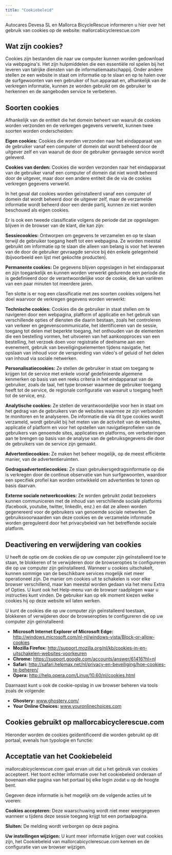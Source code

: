 ```yaml
---
title: "Cookiebeleid"
---
```


Autocares Devesa SL en Mallorca BicycleRescue informeren u hier over het gebruik van cookies op de website: mallorcabicyclerescue.com

## Wat zijn cookies?

Cookies zijn bestanden die naar uw computer kunnen worden gedownload via webpagina's. Het zijn hulpmiddelen die een essentiële rol spelen bij het leveren van talrijke diensten van de informatiemaatschappij. Onder andere stellen ze een website in staat om informatie op te slaan en op te halen over de surfgewoonten van een gebruiker of hun apparaat en, afhankelijk van de verkregen informatie, kunnen ze worden gebruikt om de gebruiker te herkennen en de aangeboden service te verbeteren.

## Soorten cookies

Afhankelijk van de entiteit die het domein beheert van waaruit de cookies worden verzonden en de verkregen gegevens verwerkt, kunnen twee soorten worden onderscheiden:

**Eigen cookies:** Cookies die worden verzonden naar het eindapparaat van de gebruiker vanaf een computer of domein dat wordt beheerd door de uitgever zelf en van waaruit de door de gebruiker gevraagde service wordt geleverd.

**Cookies van derden:** Cookies die worden verzonden naar het eindapparaat van de gebruiker vanaf een computer of domein dat niet wordt beheerd door de uitgever, maar door een andere entiteit die de via de cookies verkregen gegevens verwerkt.

In het geval dat cookies worden geïnstalleerd vanaf een computer of domein dat wordt beheerd door de uitgever zelf, maar de verzamelde informatie wordt beheerd door een derde partij, kunnen ze niet worden beschouwd als eigen cookies.

Er is ook een tweede classificatie volgens de periode dat ze opgeslagen blijven in de browser van de klant, die kan zijn:

**Sessiecookies:** Ontworpen om gegevens te verzamelen en op te slaan terwijl de gebruiker toegang heeft tot een webpagina. Ze worden meestal gebruikt om informatie op te slaan die alleen van belang is voor het leveren van de door de gebruiker gevraagde service bij één enkele gelegenheid (bijvoorbeeld een lijst met gekochte producten).

**Permanente cookies:** De gegevens blijven opgeslagen in het eindapparaat en zijn toegankelijk en kunnen worden verwerkt gedurende een periode die is gedefinieerd door de verantwoordelijke voor de cookie, die kan variëren van een paar minuten tot meerdere jaren.

Ten slotte is er nog een classificatie met zes soorten cookies volgens het doel waarvoor de verkregen gegevens worden verwerkt:

**Technische cookies:** Cookies die de gebruiker in staat stellen om te navigeren door een webpagina, platform of applicatie en het gebruik van verschillende opties of diensten die daarin bestaan, zoals het controleren van verkeer en gegevenscommunicatie, het identificeren van de sessie, toegang tot delen met beperkte toegang, het onthouden van de elementen die een bestelling vormen, het uitvoeren van het aankoopproces van een bestelling, het verzoek doen voor registratie of deelname aan een evenement, gebruik van beveiligingselementen tijdens navigatie, het opslaan van inhoud voor de verspreiding van video's of geluid of het delen van inhoud via sociale netwerken.

**Personalisatiecookies:** Ze stellen de gebruiker in staat om toegang te krijgen tot de service met enkele vooraf gedefinieerde algemene kenmerken op basis van een reeks criteria in het eindapparaat van de gebruiker, zoals de taal, het type browser waarmee de gebruiker toegang heeft tot de service, de regionale configuratie van waaruit u toegang heeft tot de service, enz.

**Analytische cookies:** Ze stellen de verantwoordelijke voor hen in staat om het gedrag van de gebruikers van de websites waarmee ze zijn verbonden te monitoren en te analyseren. De informatie die via dit type cookies wordt verzameld, wordt gebruikt bij het meten van de activiteit van de websites, applicatie of platform en voor het opstellen van navigatieprofielen van de gebruikers van genoemde sites, applicaties en platforms, om verbeteringen aan te brengen op basis van de analyse van de gebruiksgegevens die door de gebruikers van de service zijn gemaakt.

**Advertentiecookies:** Ze maken het beheer mogelijk, op de meest efficiënte manier, van de advertentieruimten.

**Gedragsadvertentiecookies:** Ze slaan gebruikersgedragsinformatie op die is verkregen door de continue observatie van hun surfgewoonten, waardoor een specifiek profiel kan worden ontwikkeld om advertenties te tonen op basis daarvan.

**Externe sociale netwerkcookies:** Ze worden gebruikt zodat bezoekers kunnen communiceren met de inhoud van verschillende sociale platforms (facebook, youtube, twitter, linkedIn, enz.) en dat ze alleen worden gegenereerd voor de gebruikers van genoemde sociale netwerken. De gebruiksvoorwaarden van deze cookies en de verzamelde informatie worden gereguleerd door het privacybeleid van het betreffende sociale platform.

## Deactivering en verwijdering van cookies

U heeft de optie om de cookies die op uw computer zijn geïnstalleerd toe te staan, te blokkeren of te verwijderen door de browseropties te configureren die op uw computer zijn geïnstalleerd. Wanneer u cookies uitschakelt, kunnen sommige van de beschikbare services mogelijk niet meer operationeel zijn. De manier om cookies uit te schakelen is voor elke browser verschillend, maar kan meestal worden gedaan via het menu Extra of Opties. U kunt ook het Help-menu van de browser raadplegen waar u instructies kunt vinden. De gebruiker kan op elk moment kiezen welke cookies hij op deze website wil laten werken.

U kunt de cookies die op uw computer zijn geïnstalleerd toestaan, blokkeren of verwijderen door de browseropties te configureren die op uw computer zijn geïnstalleerd:

- **Microsoft Internet Explorer of Microsoft Edge:** http://windows.microsoft.com/nl-nl/windows-vista/Block-or-allow-cookies
- **Mozilla Firefox:** http://support.mozilla.org/nl/kb/cookies-in-en-uitschakelen-websites-voorkeuren
- **Chrome:** https://support.google.com/accounts/answer/61416?hl=nl
- **Safari:** http://safari.helpmax.net/nl/privacy-en-beveiliging/hoe-cookies-te-beheren/
- **Opera:** http://help.opera.com/Linux/10.60/nl/cookies.html

Daarnaast kunt u ook de cookie-opslag in uw browser beheren via tools zoals de volgende:

- **Ghostery:** www.ghostery.com/
- **Your Online Choices:** www.youronlinechoices.com

## Cookies gebruikt op mallorcabicyclerescue.com

Hieronder worden de cookies geïdentificeerd die worden gebruikt op dit portaal, evenals hun typologie en functie:

## Acceptatie van het Cookiebeleid

mallorcabicyclerescue.com gaat ervan uit dat u het gebruik van cookies accepteert. Het toont echter informatie over het cookiebeleid onderaan of bovenaan elke pagina van het portaal bij elke login zodat u op de hoogte bent.

Gegeven deze informatie is het mogelijk om de volgende acties uit te voeren:

**Cookies accepteren:** Deze waarschuwing wordt niet meer weergegeven wanneer u tijdens deze sessie toegang krijgt tot een portaalpagina.

**Sluiten:** De melding wordt verborgen op deze pagina.

**Uw instellingen wijzigen:** U kunt meer informatie krijgen over wat cookies zijn, het Cookiebeleid van mallorcabicyclerescue.com kennen en de configuratie van uw browser wijzigen.
